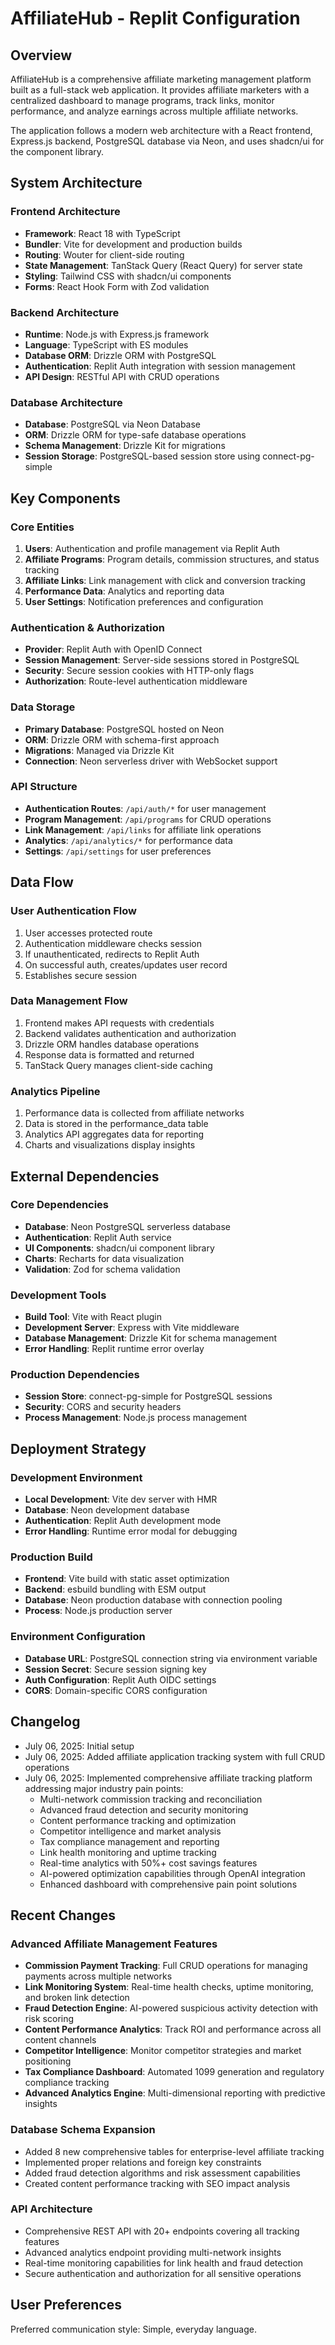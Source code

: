# AffiliateHub - Replit Configuration

## Overview

AffiliateHub is a comprehensive affiliate marketing management platform built as a full-stack web application. It provides affiliate marketers with a centralized dashboard to manage programs, track links, monitor performance, and analyze earnings across multiple affiliate networks.

The application follows a modern web architecture with a React frontend, Express.js backend, PostgreSQL database via Neon, and uses shadcn/ui for the component library.

## System Architecture

### Frontend Architecture
- **Framework**: React 18 with TypeScript
- **Bundler**: Vite for development and production builds
- **Routing**: Wouter for client-side routing
- **State Management**: TanStack Query (React Query) for server state
- **Styling**: Tailwind CSS with shadcn/ui components
- **Forms**: React Hook Form with Zod validation

### Backend Architecture
- **Runtime**: Node.js with Express.js framework
- **Language**: TypeScript with ES modules
- **Database ORM**: Drizzle ORM with PostgreSQL
- **Authentication**: Replit Auth integration with session management
- **API Design**: RESTful API with CRUD operations

### Database Architecture
- **Database**: PostgreSQL via Neon Database
- **ORM**: Drizzle ORM for type-safe database operations
- **Schema Management**: Drizzle Kit for migrations
- **Session Storage**: PostgreSQL-based session store using connect-pg-simple

## Key Components

### Core Entities
1. **Users**: Authentication and profile management via Replit Auth
2. **Affiliate Programs**: Program details, commission structures, and status tracking
3. **Affiliate Links**: Link management with click and conversion tracking
4. **Performance Data**: Analytics and reporting data
5. **User Settings**: Notification preferences and configuration

### Authentication & Authorization
- **Provider**: Replit Auth with OpenID Connect
- **Session Management**: Server-side sessions stored in PostgreSQL
- **Security**: Secure session cookies with HTTP-only flags
- **Authorization**: Route-level authentication middleware

### Data Storage
- **Primary Database**: PostgreSQL hosted on Neon
- **ORM**: Drizzle ORM with schema-first approach
- **Migrations**: Managed via Drizzle Kit
- **Connection**: Neon serverless driver with WebSocket support

### API Structure
- **Authentication Routes**: `/api/auth/*` for user management
- **Program Management**: `/api/programs` for CRUD operations
- **Link Management**: `/api/links` for affiliate link operations
- **Analytics**: `/api/analytics/*` for performance data
- **Settings**: `/api/settings` for user preferences

## Data Flow

### User Authentication Flow
1. User accesses protected route
2. Authentication middleware checks session
3. If unauthenticated, redirects to Replit Auth
4. On successful auth, creates/updates user record
5. Establishes secure session

### Data Management Flow
1. Frontend makes API requests with credentials
2. Backend validates authentication and authorization
3. Drizzle ORM handles database operations
4. Response data is formatted and returned
5. TanStack Query manages client-side caching

### Analytics Pipeline
1. Performance data is collected from affiliate networks
2. Data is stored in the performance_data table
3. Analytics API aggregates data for reporting
4. Charts and visualizations display insights

## External Dependencies

### Core Dependencies
- **Database**: Neon PostgreSQL serverless database
- **Authentication**: Replit Auth service
- **UI Components**: shadcn/ui component library
- **Charts**: Recharts for data visualization
- **Validation**: Zod for schema validation

### Development Tools
- **Build Tool**: Vite with React plugin
- **Development Server**: Express with Vite middleware
- **Database Management**: Drizzle Kit for schema management
- **Error Handling**: Replit runtime error overlay

### Production Dependencies
- **Session Store**: connect-pg-simple for PostgreSQL sessions
- **Security**: CORS and security headers
- **Process Management**: Node.js process management

## Deployment Strategy

### Development Environment
- **Local Development**: Vite dev server with HMR
- **Database**: Neon development database
- **Authentication**: Replit Auth development mode
- **Error Handling**: Runtime error modal for debugging

### Production Build
- **Frontend**: Vite build with static asset optimization
- **Backend**: esbuild bundling with ESM output
- **Database**: Neon production database with connection pooling
- **Process**: Node.js production server

### Environment Configuration
- **Database URL**: PostgreSQL connection string via environment variable
- **Session Secret**: Secure session signing key
- **Auth Configuration**: Replit Auth OIDC settings
- **CORS**: Domain-specific CORS configuration

## Changelog

- July 06, 2025: Initial setup
- July 06, 2025: Added affiliate application tracking system with full CRUD operations
- July 06, 2025: Implemented comprehensive affiliate tracking platform addressing major industry pain points:
  * Multi-network commission tracking and reconciliation
  * Advanced fraud detection and security monitoring
  * Content performance tracking and optimization
  * Competitor intelligence and market analysis
  * Tax compliance management and reporting
  * Link health monitoring and uptime tracking
  * Real-time analytics with 50%+ cost savings features
  * AI-powered optimization capabilities through OpenAI integration
  * Enhanced dashboard with comprehensive pain point solutions

## Recent Changes

### Advanced Affiliate Management Features
- **Commission Payment Tracking**: Full CRUD operations for managing payments across multiple networks
- **Link Monitoring System**: Real-time health checks, uptime monitoring, and broken link detection
- **Fraud Detection Engine**: AI-powered suspicious activity detection with risk scoring
- **Content Performance Analytics**: Track ROI and performance across all content channels
- **Competitor Intelligence**: Monitor competitor strategies and market positioning
- **Tax Compliance Dashboard**: Automated 1099 generation and regulatory compliance tracking
- **Advanced Analytics Engine**: Multi-dimensional reporting with predictive insights

### Database Schema Expansion
- Added 8 new comprehensive tables for enterprise-level affiliate tracking
- Implemented proper relations and foreign key constraints
- Added fraud detection algorithms and risk assessment capabilities
- Created content performance tracking with SEO impact analysis

### API Architecture
- Comprehensive REST API with 20+ endpoints covering all tracking features
- Advanced analytics endpoint providing multi-network insights
- Real-time monitoring capabilities for link health and fraud detection
- Secure authentication and authorization for all sensitive operations

## User Preferences

Preferred communication style: Simple, everyday language.